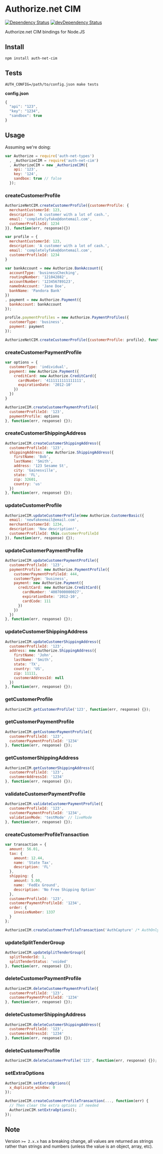 # Authorize.net CIM

[![Dependency Status](https://david-dm.org/durango/authorize-net-cim.svg?theme=shields.io)](https://david-dm.org/durango/authorize-net-cim) [![devDependency Status](https://david-dm.org/durango/authorize-net-cim/dev-status.svg?theme=shields.io)](https://david-dm.org/durango/authorize-net-cim#info=devDependencies)

Authorize.net CIM bindings for Node.JS

## Install

    npm install auth-net-cim

## Tests

    AUTH_CONFIG=/path/to/config.json make tests

**config.json**

```js
{
  "api": "123",
  "key": "1234",
  "sandbox": true
}
```

## Usage

Assuming we're doing:

```js
var Authorize = require('auth-net-types')
  , _AuthorizeCIM = require('auth-net-cim')
  , AuthorizeCIM = new _AuthorizeCIM({
    api: '123',
    key: '124',
    sandbox: true // false
  });
```

### createCustomerProfile
```js
AuthorizeNetCIM.createCustomerProfile({customerProfile: {
  merchantCustomerId: 123,
  description: 'A customer with a lot of cash.',
  email: 'completelyfake@dontemail.com',
  customerProfileId: 1234
}}, function(err, response){})
```

```js
var profile = {
  merchantCustomerId: 123,
  description: 'A customer with a lot of cash.',
  email: 'completelyfake@dontemail.com',
  customerProfileId: 1234
}

var bankAccount = new Authorize.BankAccount({
  accountType: 'businessChecking',
  routingNumber: '121042882',
  accountNumber: '123456789123',
  nameOnAccount: 'Jane Doe',
  bankName: 'Pandora Bank'
})
, payment = new Authorize.Payment({
  bankAccount: bankAccount
});

profile.paymentProfiles = new Authorize.PaymentProfiles({
  customerType: 'business',
  payment: payment
});

AuthorizeNetCIM.createCustomerProfile({customerProfile: profile}, function(err, response){});
```

### createCustomerPaymentProfile
```js
var options = {
  customerType: 'individual',
  payment: new Authorize.Payment({
    creditCard: new Authorize.CreditCard({
      cardNumber: '4111111111111111',
      expirationDate: '2012-10'
    })
  })
}

AuthorizeCIM.createCustomerPaymentProfile({
  customerProfileId: '123',
  paymentProfile: options
}, function(err, response) {});
```

### createCustomerShippingAddress
```js
AuthorizeCIM.createCustomerShippingAddress({
  customerProfileId: '123',
  shippingAddress: new Authorize.ShippingAddress({
    firstName: 'Bob',
    lastName: 'Smith',
    address: '123 Sesame St',
    city: 'Gainesville',
    state: 'FL',
    zip: 32601,
    country: 'us'
  })
}, function(err, response) {});
```

### updateCustomerProfile
```js
AuthorizeCIM.updateCustomerProfile(new Authorize.CustomerBasic({
  email: 'newfakeemail@email.com',
  merchantCustomerId: 1234,
  description: 'New description!',
  customerProfileId: this.customerProfileId
}), function(err, response) {});
```

### updateCustomerPaymentProfile
```js
AuthorizeCIM.updateCustomerPaymentProfile({
  customerProfileId: '123',
  paymentProfile: new Authorize.PaymentProfile({
    customerPaymentProfileId: 444,
    customerType: 'business',
    payment: new Authorize.Payment({
      creditCard: new Authorize.CreditCard({
        cardNumber: '4007000000027',
        expirationDate: '2012-10',
        cardCode: 111
      })
    })
  })
}, function(err, response) {});
```

### updateCustomerShippingAddress
```js
AuthorizeCIM.updateCustomerShippingAddress({
  customerProfileId: '123',
  address: new Authorize.ShippingAddress({
    firstName: 'John',
    lastName: 'Smith',
    state: 'TX',
    country: 'US',
    zip: 11111,
    customerAddressId: null
  })
}, function(err, response) {});
```

### getCustomerProfile
```js
AuthorizeCIM.getCustomerProfile('123', function(err, response) {});
```

### getCustomerPaymentProfile
```js
AuthorizeCIM.getCustomerPaymentProfile({
  customerProfileId: '123',
  customerPaymentProfileId: '1234'
}, function(err, response) {});
```

### getCustomerShippingAddress
```js
AuthorizeCIM.getCustomerShippingAddress({
  customerProfileId: '123',
  customerAddressId: '1234'
}, function(err, response) {});
```

### validateCustomerPaymentProfile
```js
AuthorizeCIM.validateCustomerPaymentProfile({
  customerProfileId: '123',
  customerPaymentProfileId: '1234',
  validationMode: 'testMode' // liveMode
}, function(err, response) {});
```

### createCustomerProfileTransaction
```js
var transaction = {
  amount: 56.01,
  tax: {
    amount: 12.44,
    name: 'State Tax',
    description: 'FL'
  },
  shipping: {
    amount: 5.00,
    name: 'FedEx Ground',
    description: 'No Free Shipping Option'
  },
  customerProfileId: '123',
  customerPaymentProfileId: '1234',
  order: {
    invoiceNumber: 1337
  }
};

AuthorizeCIM.createCustomerProfileTransaction('AuthCapture' /* AuthOnly, CaptureOnly, PriorAuthCapture */, transaction, function(err, response) {});
```

### updateSplitTenderGroup
```js
AuthorizeCIM.updateSplitTenderGroup({
  splitTenderId: 1,
  splitTenderStatus: 'voided'
}, function(err, response) {});
```

### deleteCustomerPaymentProfile
```js
AuthorizeCIM.deleteCustomerPaymentProfile({
  customerProfileId: '123',
  customerPaymentProfileId: '1234'
}, function(err, response) {});
```

### deleteCustomerShippingAddress
```js
AuthorizeCIM.deleteCustomerShippingAddress({
  customerProfileId: '123',
  customerAddressId: '1234'
}, function(err, response) {});
```

### deleteCustomerProfile
```js
AuthorizeCIM.deleteCustomerProfile('123', function(err, response) {});
```

### setExtraOptions
```js
AuthorizeCIM.setExtraOptions({
  x_duplicate_window: 0
});
```
```js
AuthorizeCIM.createCustomerProfileTransaction(..., function(err) {
  // Then clear the extra options if needed
  AuthorizeCIM.setExtraOptions();
});
```

## Note

Version `>= 2.x.x` has a breaking change, all values are returned as strings rather than strings and numbers (unless the value is an object, array, etc).
